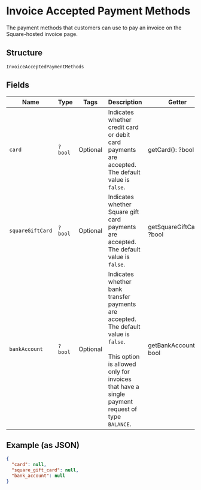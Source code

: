 
# Invoice Accepted Payment Methods

The payment methods that customers can use to pay an invoice on the Square-hosted invoice page.

## Structure

`InvoiceAcceptedPaymentMethods`

## Fields

| Name | Type | Tags | Description | Getter | Setter |
|  --- | --- | --- | --- | --- | --- |
| `card` | `?bool` | Optional | Indicates whether credit card or debit card payments are accepted. The default value is `false`. | getCard(): ?bool | setCard(?bool card): void |
| `squareGiftCard` | `?bool` | Optional | Indicates whether Square gift card payments are accepted. The default value is `false`. | getSquareGiftCard(): ?bool | setSquareGiftCard(?bool squareGiftCard): void |
| `bankAccount` | `?bool` | Optional | Indicates whether bank transfer payments are accepted. The default value is `false`.<br><br>This option is allowed only for invoices that have a single payment request of type `BALANCE`. | getBankAccount(): ?bool | setBankAccount(?bool bankAccount): void |

## Example (as JSON)

```json
{
  "card": null,
  "square_gift_card": null,
  "bank_account": null
}
```


